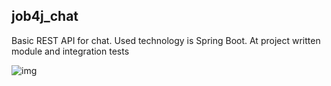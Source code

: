 ## job4j_chat

Basic REST API for chat. Used technology is Spring Boot. At project written module and integration tests

![img](https://travis-ci.com/ShamRail/job4j_chat.svg?branch=main)   